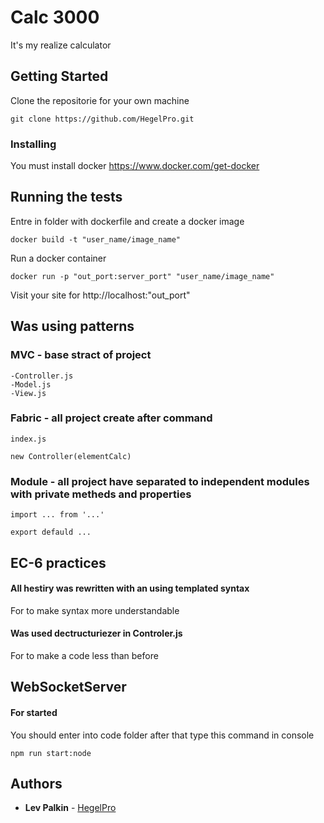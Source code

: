 # Calc 3000

It's my realize calculator

## Getting Started

Clone the repositorie for your own machine

```
git clone https://github.com/HegelPro.git
```

### Installing

You must install docker https://www.docker.com/get-docker

## Running the tests

Entre in folder with dockerfile and create a docker image 

```
docker build -t "user_name/image_name"
```

Run a docker container

```
docker run -p "out_port:server_port" "user_name/image_name" 
```

Visit your site for http://localhost:"out_port"

## Was using patterns

### MVC - base stract of project

```
-Controller.js
-Model.js
-View.js
```
### Fabric - all project create after command

```
index.js

new Controller(elementCalc)
```

### Module - all project have separated to independent modules with private metheds and properties

```
import ... from '...'

export defauld ...
```


## EC-6 practices

#### All hestiry was rewritten with an using templated syntax

For to make syntax more understandable

#### Was used dectructuriezer in Controler.js

For to make a code less than before

## WebSocketServer

#### For started

You should enter into code folder after that type this command in console
```
npm run start:node
```

## Authors

* **Lev Palkin** - [HegelPro](https://github.com/HegelPro)